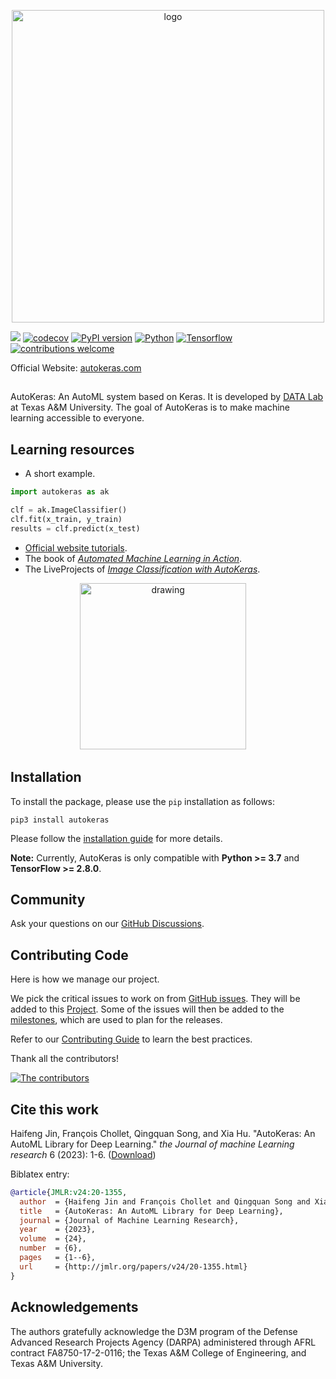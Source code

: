<p align="center">
  <img width="500" alt="logo" src="https://autokeras.com/img/row_red.svg"/>
</p>

[![](https://github.com/keras-team/autokeras/workflows/Tests/badge.svg?branch=master)](https://github.com/keras-team/autokeras/actions?query=workflow%3ATests+branch%3Amaster)
[![codecov](https://codecov.io/gh/keras-team/autokeras/branch/master/graph/badge.svg)](https://codecov.io/gh/keras-team/autokeras)
[![PyPI version](https://badge.fury.io/py/autokeras.svg)](https://badge.fury.io/py/autokeras)
[![Python](https://img.shields.io/badge/python-v3.8.0+-success.svg)](https://www.python.org/downloads/)
[![Tensorflow](https://img.shields.io/badge/tensorflow-v2.8.0+-success.svg)](https://www.tensorflow.org/versions)
[![contributions welcome](https://img.shields.io/badge/contributions-welcome-brightgreen.svg?style=flat)](https://github.com/keras-team/autokeras/issues)

Official Website: [autokeras.com](https://autokeras.com)

##
AutoKeras: An AutoML system based on Keras.
It is developed by <a href="http://faculty.cs.tamu.edu/xiahu/index.html" target="_blank" rel="nofollow">DATA Lab</a> at Texas A&M University.
The goal of AutoKeras is to make machine learning accessible to everyone.

## Learning resources

* A short example.

```python
import autokeras as ak

clf = ak.ImageClassifier()
clf.fit(x_train, y_train)
results = clf.predict(x_test)
```

* [Official website tutorials](https://autokeras.com/tutorial/overview/).
* The book of [*Automated Machine Learning in Action*](https://www.manning.com/books/automated-machine-learning-in-action?query=automated&utm_source=jin&utm_medium=affiliate&utm_campaign=affiliate&a_aid=jin).
* The LiveProjects of [*Image Classification with AutoKeras*](https://www.manning.com/liveprojectseries/autokeras-ser).
<p align="center">
<a href="https://www.manning.com/books/automated-machine-learning-in-action?query=automated&utm_source=jin&utm_medium=affiliate&utm_campaign=affiliate&a_aid=jin"><img src="https://images.manning.com/360/480/resize/book/0/fc56aaf-b2ba-4ef4-85b3-4a31edbe8ecc/Song-AML-HI.png" alt="drawing" width="266"/></a>
&nbsp
&nbsp

</p>


## Installation

To install the package, please use the `pip` installation as follows:

```shell
pip3 install autokeras
```

Please follow the [installation guide](https://autokeras.com/install) for more details.

**Note:** Currently, AutoKeras is only compatible with **Python >= 3.7** and **TensorFlow >= 2.8.0**.

## Community

Ask your questions on our [GitHub Discussions](https://github.com/keras-team/autokeras/discussions).

## Contributing Code

Here is how we manage our project.

We pick the critical issues to work on from [GitHub issues](https://github.com/keras-team/autokeras/issues).
They will be added to this [Project](https://github.com/keras-team/autokeras/projects/3).
Some of the issues will then be added to the [milestones](https://github.com/keras-team/autokeras/milestones),
which are used to plan for the releases.

Refer to our [Contributing Guide](https://autokeras.com/contributing/) to learn the best practices.

Thank all the contributors!

[![The contributors](https://autokeras.com/img/contributors.svg)](https://github.com/keras-team/autokeras/graphs/contributors)

## Cite this work

Haifeng Jin, François Chollet, Qingquan Song, and Xia Hu. "AutoKeras: An AutoML Library for Deep Learning." *the Journal of machine Learning research* 6 (2023): 1-6. ([Download](http://jmlr.org/papers/v24/20-1355.html))

Biblatex entry:

```bibtex
@article{JMLR:v24:20-1355,
  author  = {Haifeng Jin and François Chollet and Qingquan Song and Xia Hu},
  title   = {AutoKeras: An AutoML Library for Deep Learning},
  journal = {Journal of Machine Learning Research},
  year    = {2023},
  volume  = {24},
  number  = {6},
  pages   = {1--6},
  url     = {http://jmlr.org/papers/v24/20-1355.html}
}
```

## Acknowledgements

The authors gratefully acknowledge the D3M program of the Defense Advanced Research Projects Agency (DARPA) administered through AFRL contract FA8750-17-2-0116; the Texas A&M College of Engineering, and Texas A&M University.
